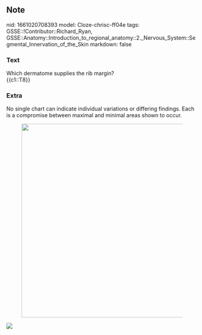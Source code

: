 ## Note
nid: 1661020708393
model: Cloze-chrisc-ff04e
tags: GSSE::!Contributor::Richard_Ryan, GSSE::Anatomy::Introduction_to_regional_anatomy::2._Nervous_System::Segmental_Innervation_of_the_Skin
markdown: false

### Text
<div class="toggle">
  Which dermatome supplies the rib margin?
</div>
<div class="toggle">
  {{c1::T8}}
</div>

### Extra
<p id="84dd7f41-191f-427c-88a2-ff798fda255d" class="">No single
chart can indicate individual variations or differing findings.
Each is a compromise between maximal and minimal areas shown to
occur.
<figure id="16141df4-41d7-4e22-81ba-fb0733765a01" class="image">
  <a href= 
  "Segmental%20Innervation%20of%20the%20Skin%20e218fc1cea564038acdf1e0c547899fa/Untitled%208.png">
  <img style="width:508px" src= 
  "aec6da7ce1bb44cc8b6f7453a2bacc6a499b7f33.png"></a>
</figure>
<p id="0afc8b68-8e64-4e30-9be0-591f9366249d" class=""><img src= 
"Grant_1962_663.png">
